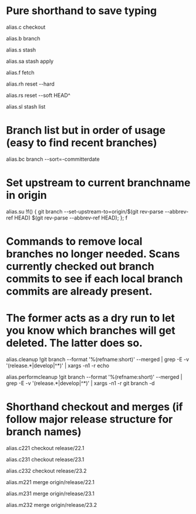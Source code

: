 # Pure shorthand to save typing

alias.c checkout

alias.b branch

alias.s stash

alias.sa stash apply

alias.f fetch

alias.rh reset --hard

alias.rs reset --soft HEAD^

alias.sl stash list

# Branch list but in order of usage (easy to find recent branches)

alias.bc branch --sort=-committerdate

# Set upstream to current branchname in origin

alias.su !f() { git branch --set-upstream-to=origin/$(git rev-parse --abbrev-ref HEAD) $(git rev-parse --abbrev-ref HEAD); }; f

# Commands to remove local branches no longer needed. Scans currently checked out branch commits to see if each local branch commits are already present. 
# The former acts as a dry run to let you know which branches will get deleted. The latter does so.

alias.cleanup !git branch --format '%(refname:short)' --merged | grep -E -v '(release.*|develop|^\*)' | xargs -n1 -r echo

alias.performcleanup !git branch --format '%(refname:short)' --merged | grep -E -v '(release.*|develop|^\*)' | xargs -n1 -r git branch -d

# Shorthand checkout and merges (if follow major release structure for branch names)
alias.c221 checkout release/22.1

alias.c231 checkout release/23.1

alias.c232 checkout release/23.2



alias.m221 merge origin/release/22.1

alias.m231 merge origin/release/23.1

alias.m232 merge origin/release/23.2

